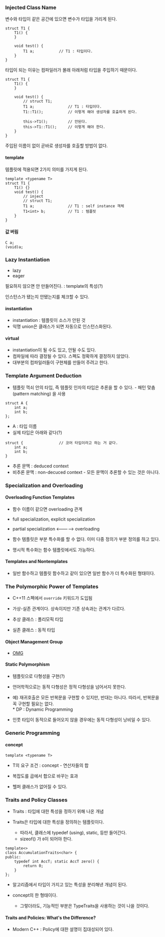 ### Injected Class Name

변수와 타입이 같은 공간에 있으면 변수가 타입을 가리게 된다.

```
struct T1 {
	T1() {
	}
	
	void test() {
		T1 a;			// T1 : 타입이다.
	}
}
```

타입이 되는 이유는 컴파일러가 몰래 아래처럼 타입을 주입하기 때문이다. 

```
struct T1 {
	T1() {
	}
	
	void test() {
		// struct T1;
		T1 a;				// T1 : 타입이다.
		T1::T1();			// 이렇게 해야 생성자를 호출하게 된다. 

		this->T1(); 		// 안된다.
		this->T1::T1(); 	// 이렇게 해야 한다.
	}
}
```

주입된 이름이 없이 곧바로 생성자를 호출할 방법이 없다.

#### template

템플릿에 적용되면 2가지 의미를 가지게 된다. 

```
template <typename T>
struct T1 {
	T1() {}
	void test() {
		// inject
		// struct T1;
		T1 a;				// T1 : self instance 객체
		T1<int> b;			// T1 : 템플릿
	}
}
```

#### 값 버림

```
C a;
(void)a;
```

### Lazy Instantiation

* lazy
* eager

필요하지 않으면 안 만들어진다. : template의 특성(?)

인스턴스가 됐는지 안됐는지를 체크할 수 있다.

#### instantiation

* instantiation : 템플릿이 소스가 안된 것
* 익명 union은 클래스가 되면 자동으로 인스턴스화된다. 

#### virtual

* instantiation이 될 수도 있고, 안될 수도 있다.
* 컴파일에 따라 결정될 수 있다. 스펙도 정확하게 결정하지 않았다.
* 대부분의 컴파일러들이 구현체를 만들어 주려고 한다.

### Template Argument Deduction

* 템플릿 꺽쇠 안의 타입, 즉 템플릿 인자의 타입은 추론을 할 수 있다. - 패턴 맞춤 (pattern matching) 을 사용

```
struct A {
	int a;
	int b;
};
``` 

* A : 타입 이름
* 실제 타입은 아래와 같다(?)

```
struct {				// 코어 타입이라고 하는 거 같다.
	int a;
	int b;
}
```

* 추론 문맥 : deduced context 
* 비추론 문맥 : non-decuced context - 모든 문맥이 추론할 수 있는 것은 아니다.

### Specialization and Overloading

#### Overloading Function Templates

* 함수 이름이 같으면 overloading 관계

* full specialization, explicit specialization
* partial specialization <-----> overloading

* 함수 템플릿은 부분 특수화를 할 수 없다. 이미 다중 정의가 부분 정의를 하고 있다. 

* 명시적 특수화는 함수 템플릿에서도 가능하다.

#### Templates and Nontemplates

* 일반 함수하고 템플릿 함수하고 같이 있으면 일반 함수가 더 특수화된 형태이다.

### The Polymorphic Power of Templates

* C++11 스펙에서 `override` 키워드가 도입됨

* 가상-실존 관계이다. 상속이지만 기존 상속과는 관계가 다르다. 

* 추상 클래스 : 폴리모픽 타입
* 실존 클래스 : 동적 타입

#### Object Management Group

* [OMG](http://www.omg.org)

#### Static Polymorphism

* 템플릿으로 다형성을 구현(?)
* 언어학적으로는 동적 다형성은 정적 다형성을 넘어서지 못한다.

* 예) 재귀호출은 모든 반복문을 구현할 수 있지만, 반대는 아니다. 
	  따라서, 반복문을 꼭 구현할 필요는 없다.    
	  * DP : Dynamic Programming
	  
* 인풋 타입이 동적으로 들어오지 않을 경우에는 동적 다형성이 낭비일 수 있다.

### Generic Programming

#### concept

```
template <typename T>
```

* T의 요구 조건 : concept - 연산자들의 합

* 복잡도를 곱에서 합으로 바꾸는 효과
* 헬퍼 클래스가 없어질 수 있다. 

### Traits and Policy Classes

* Traits : 타입에 대한 특성을 정하기 위해 나온 개념

* Traits은 타입에 대한 특성을 정의하는 템플릿이다. 
	* 따라서, 클래스에 typedef (using), static, 등만 들어간다.
	* sizeof() 가 `0`이 되어야 한다.

```
template<>
class AccumulationTraits<char> {
public:
	typedef int AccT; static AccT zero() {
		return 0; 
	}
};
```
	
* 알고리즘에서 타입이 가지고 있는 특성을 분리해낸 개념이 된다. 

* concept의 한 형태이다.
	* 그렇더라도, 기능적인 부분은 TypeTraits을 사용하는 것이 나을 것이다.

#### Traits and Policies: What's the Difference?

* Modern C++ : Policy에 대한 설명이 집대성되어 있다. 








